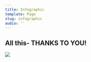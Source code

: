 ```yaml
---
title: Infographic
template: Page
slug: infographic
audio: ''
---
```

## All this- THANKS TO YOU!

![](/images/uploads/le0517_infographic_va.jpg)
